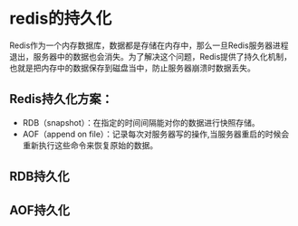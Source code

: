 # redis的持久化

Redis作为一个内存数据库，数据都是存储在内存中，那么一旦Redis服务器进程退出，服务器中的数据也会消失。为了解决这个问题，Redis提供了持久化机制，也就是把内存中的数据保存到磁盘当中，防止服务器崩溃时数据丢失。

## Redis持久化方案：
* RDB（snapshot）：在指定的时间间隔能对你的数据进行快照存储。
* AOF（append on file）：记录每次对服务器写的操作,当服务器重启的时候会重新执行这些命令来恢复原始的数据。

## RDB持久化


## AOF持久化
